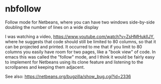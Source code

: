 # nbfollow
Follow mode for Netbeans, where you can have two windows side-by-side doubling the number of lines on a wide display

I was watching a video, https://www.youtube.com/watch?v=ZsHMHukIlJY, where he suggests that code should still be limited 
to 80 columns, so that it can be projected and printed.  It occurred to me that if you limit to 80 columns you easily have room for two pages, like a "book view" of code. 
In emacs this was called the "follow" mode, and I think it would be fairly easy to implement for Netbeans using its clone feature
and listening to the scrollpanes and keeping them adjacent.

See also:
https://netbeans.org/bugzilla/show_bug.cgi?id=2336
